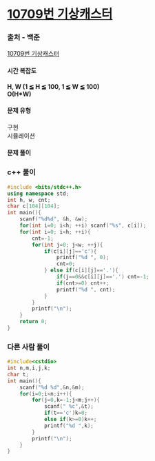 # [10709번 기상캐스터](https://www.acmicpc.net/problem/10709)

### 출처 - 백준
[10709번 기상캐스터](https://www.acmicpc.net/problem/10709)

#### 시간 복잡도
**H, W (1 ≦ H ≦ 100, 1 ≦ W ≦ 100)**  
**O(H\*W)**

#### 문제 유형
구현  
시뮬레이션

#### 문제 풀이

### c++ 풀이
```c++
#include <bits/stdc++.h>
using namespace std;
int h, w, cnt;
char c[104][104];
int main(){
    scanf("%d%d", &h, &w);
    for(int i=0; i<h; ++i) scanf("%s", c[i]);
    for(int i=0; i<h; ++i){
        cnt=-1;
        for(int j=0; j<w; ++j){
            if(c[i][j]=='c'){
                printf("%d ", 0);
                cnt=0;
            } else if(c[i][j]=='.'){
                if(j==0&&c[i][j]=='.') cnt=-1;
                if(cnt>=0) cnt++;
                printf("%d ", cnt);
            }
        }
        printf("\n");
    }
    return 0;
}
```

### 다른 사람 풀이
```c++
#include<cstdio>
int n,m,i,j,k;
char t;
int main(){
    scanf("%d %d",&n,&m);
    for(i=0;i<n;i++){
        for(j=0,k=-1;j<m;j++){
            scanf(" %c",&t);
            if(t=='c')k=0;
            else if(k>=0)k++;
            printf("%d ",k);
        }
        printf("\n");
    }
}
```